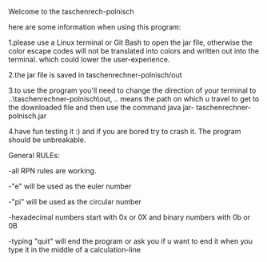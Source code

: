 Welcome to the taschenrech-polnisch

here are some information when using this program:

1.please use a Linux terminal or Git Bash to open
the jar file, otherwise the color escape codes will
not be translated into colors and written out into the
terminal. which could lower the user-experience.


2.the jar file is saved in taschenrechner-polnisch/out

3.to use the program you'll need to change the direction
of your terminal to ..\taschenrechner-polnisch\out, ..
means the path on which u travel to get to the downloaded
file and then use the command java jar- taschenrechner-polnisch.jar

4.have fun testing it :) and if you are bored try to crash it.
The program should be unbreakable.

General RULEs:

-all RPN rules are working.

-"e" will be used as the euler number

-"pi" will be used as the circular number

-hexadecimal numbers start with 0x or 0X and binary numbers with 0b or 0B

-typing "quit" will end the program or ask you if u want to end it
when you type it in the middle of a calculation-line
